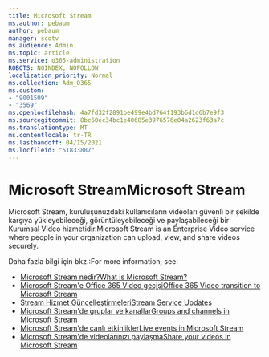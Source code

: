 ```yaml
---
title: Microsoft Stream
ms.author: pebaum
author: pebaum
manager: scotv
ms.audience: Admin
ms.topic: article
ms.service: o365-administration
ROBOTS: NOINDEX, NOFOLLOW
localization_priority: Normal
ms.collection: Adm_O365
ms.custom:
- "9001509"
- "3569"
ms.openlocfilehash: 4a7fd32f2891be499e4bd764f193b6d1d6b7e9f3
ms.sourcegitcommit: 8bc60ec34bc1e40685e3976576e04a2623f63a7c
ms.translationtype: MT
ms.contentlocale: tr-TR
ms.lasthandoff: 04/15/2021
ms.locfileid: "51833887"
---
```

# <a name="microsoft-stream"></a><span data-ttu-id="e5163-102">Microsoft Stream</span><span class="sxs-lookup"><span data-stu-id="e5163-102">Microsoft Stream</span></span>

<span data-ttu-id="e5163-103">Microsoft Stream, kuruluşunuzdaki kullanıcıların videoları güvenli bir şekilde karşıya yükleyebileceği, görüntüleyebileceği ve paylaşabileceği bir Kurumsal Video hizmetidir.</span><span class="sxs-lookup"><span data-stu-id="e5163-103">Microsoft Stream is an Enterprise Video service where people in your organization can upload, view, and share videos securely.</span></span> 

<span data-ttu-id="e5163-104">Daha fazla bilgi için bkz.:</span><span class="sxs-lookup"><span data-stu-id="e5163-104">For more information, see:</span></span>

- [<span data-ttu-id="e5163-105">Microsoft Stream nedir?</span><span class="sxs-lookup"><span data-stu-id="e5163-105">What is Microsoft Stream?</span></span>](https://docs.microsoft.com/stream/overview)
- [<span data-ttu-id="e5163-106">Microsoft Stream'e Office 365 Video geçişi</span><span class="sxs-lookup"><span data-stu-id="e5163-106">Office 365 Video transition to Microsoft Stream</span></span>](https://docs.microsoft.com/stream/migrate-from-office-365)
- [<span data-ttu-id="e5163-107">Stream Hizmet Güncelleştirmeleri</span><span class="sxs-lookup"><span data-stu-id="e5163-107">Stream Service Updates</span></span>](https://techcommunity.microsoft.com/t5/microsoft-stream-service-updates/bd-p/StreamAnnouncements)
- [<span data-ttu-id="e5163-108">Microsoft Stream'de gruplar ve kanallar</span><span class="sxs-lookup"><span data-stu-id="e5163-108">Groups and channels in Microsoft Stream</span></span>](https://docs.microsoft.com/stream/groups-channels-organization)
- [<span data-ttu-id="e5163-109">Microsoft Stream'de canlı etkinlikler</span><span class="sxs-lookup"><span data-stu-id="e5163-109">Live events in Microsoft Stream</span></span>](https://docs.microsoft.com/stream/live-event-overview)
- [<span data-ttu-id="e5163-110">Microsoft Stream'de videolarınızı paylaşma</span><span class="sxs-lookup"><span data-stu-id="e5163-110">Share your videos in Microsoft Stream</span></span>](https://docs.microsoft.com/stream/portal-share-video)
